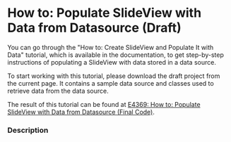 # How to: Populate SlideView with Data from Datasource (Draft)


<p>You can go through the "How to: Create SlideView and Populate It with Data" tutorial, which is available in the documentation, to get step-by-step instructions of populating a SlideView with data stored in a data source.</p><p>To start working with this tutorial, please download the draft project from the current page. It contains a sample data source and classes used to retrieve data from the data source.</p><p>The result of this tutorial can be found at <a href="https://www.devexpress.com/Support/Center/p/E4369">E4369: How to: Populate SlideView with Data from Datasource (Final Code)</a>.</p>


<h3>Description</h3>

<p><br />
</p>

<br/>



